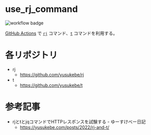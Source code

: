# use_rj_command

![workflow badge](https://github.com/junjanjon/use_rj_command/actions/workflows/main.yml/badge.svg)

[GitHub Actions](.github/workflows/main.yml) で [`rj`](https://github.com/yusukebe/rj) コマンド、[`t`](https://github.com/yusukebe/t) コマンドを利用する。

# 各リポジトリ

- rj
  - https://github.com/yusukebe/rj
- t
  - https://github.com/yusukebe/t

# 参考記事

- rjとtとjqコマンドでHTTPレスポンスを試験する - ゆーすけべー日記
  - https://yusukebe.com/posts/2022/rj-and-t/
